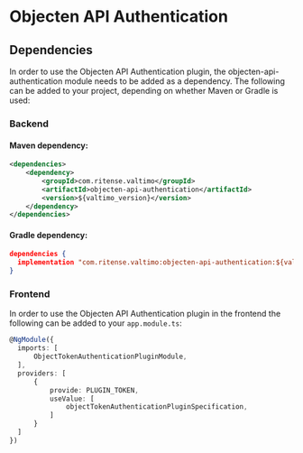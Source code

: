 # Objecten API Authentication

## Dependencies

In order to use the Objecten API Authentication plugin, the objecten-api-authentication module needs to 
be added as a dependency. The following can be added to your project, depending on whether Maven 
or Gradle is used:

### Backend

#### Maven dependency:
```xml
<dependencies>
    <dependency>
        <groupId>com.ritense.valtimo</groupId>
        <artifactId>objecten-api-authentication</artifactId>
        <version>${valtimo_version}</version>
    </dependency>
</dependencies>
```

#### Gradle dependency:
```json
dependencies {
  implementation "com.ritense.valtimo:objecten-api-authentication:${valtimo_version}"
}
```

### Frontend

In order to use the Objecten API Authentication plugin in the frontend the following can be added to your `app.module.ts`:

```typescript
@NgModule({
  imports: [
      ObjectTokenAuthenticationPluginModule,
  ],
  providers: [
      {
          provide: PLUGIN_TOKEN,
          useValue: [
              objectTokenAuthenticationPluginSpecification,
          ]
      }
  ]
})
```
